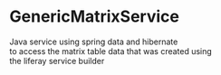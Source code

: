# GenericMatrixService
Java service using spring data and hibernate <br/>
to access the matrix table data that was created using <br/>
the liferay service builder 
